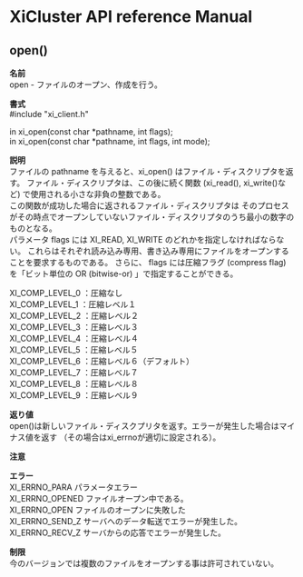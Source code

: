# XiCluster API reference Manual 

## open()
  
**名前**  
  open - ファイルのオープン、作成を行う。  
  
**書式**  
  #include "xi_client.h"  
  
  in xi_open(const char *pathname, int flags);  
  in xi_open(const char *pathname, int flags, int mode);  
  
**説明**  
  ファイルの pathname を与えると、xi_open() はファイル・ディスクリプタを返す。
  ファイル・ディスクリプタは、この後に続く関数 (xi_read(), xi_write()など)
で使用される小さな非負の整数である。  
  この関数が成功した場合に返されるファイル・ディスクリプタは そのプロセスがその時点でオープンしていないファイル・ディスクリプタのうち最小の数字のものとなる。  
  パラメータ flags には XI_READ, XI_WRITE のどれかを指定しなければならない。
これらはそれぞれ読み込み専用、書き込み専用にファイルをオープンすることを要求するものである。
  さらに、 flags には圧縮フラグ (compress flag) を「ビット単位の OR (bitwise-or) 」で指定することができる。 
  
  XI_COMP_LEVEL_0 ：圧縮なし  
  XI_COMP_LEVEL_1 ：圧縮レベル１  
  XI_COMP_LEVEL_2 ：圧縮レベル２  
  XI_COMP_LEVEL_3 ：圧縮レベル３  
  XI_COMP_LEVEL_4 ：圧縮レベル４  
  XI_COMP_LEVEL_5 ：圧縮レベル５  
  XI_COMP_LEVEL_6 ：圧縮レベル６（デフォルト）  
  XI_COMP_LEVEL_7 ：圧縮レベル７  
  XI_COMP_LEVEL_8 ：圧縮レベル８  
  XI_COMP_LEVEL_9 ：圧縮レベル９  
  
**返り値**  
  open()は新しいファイル・ディスクプリタを返す。エラーが発生した場合はマイナス値を返す
  （その場合はxi_errnoが適切に設定される）。  
  
  
**注意**  
  
  
**エラー**  
  XI_ERRNO_PARA   パラメータエラー  
  XI_ERRNO_OPENED ファイルオープン中である。   
  XI_ERRNO_OPEN   ファイルのオープンに失敗した  
  XI_ERRNO_SEND_Z サーバへのデータ転送でエラーが発生した。  
  XI_ERRNO_RECV_Z サーバからの応答でエラーが発生した。  
  
  
**制限**  
  今のバージョンでは複数のファイルをオープンする事は許可されていない。  
  

